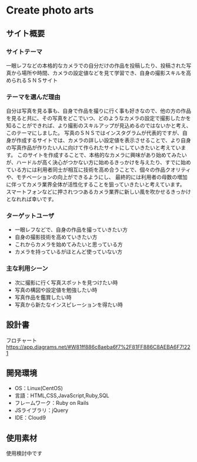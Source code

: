 # Create photo arts

## サイト概要
### サイトテーマ
一眼レフなどの本格的なカメラでの自分だけの作品を投稿したり、投稿された写真から場所や時間、カメラの設定値などを見て学習でき、自身の撮影スキルを高められるＳＮＳサイト

### テーマを選んだ理由
自分は写真を見る事も、自身で作品を撮りに行く事も好きなので、他の方の作品を見ると共に、その写真をどこでいつ、どのようなカメラの設定で撮影したかを知ることができれば、より撮影のスキルアップが見込めるのではないかと考え、このテーマにしました。
写真のＳＮＳではインスタグラムが代表的ですが、自身が作成するサイトでは、カメラの詳しい設定値を表示させることで、より自身の写真作品が作りたい人に向けて作られたサイトにしていきたいと考えています。
このサイトを作成することで、本格的なカメラに興味があり始めてみたいが、ハードルが高く決心がつかない方に始めるきっかけを与えたり、すでに始めている方には利用者同士が相互に技術を高め合うことで、個々の作品クオリティや、モチベーションの向上ができるようにし、
最終的には利用者の母数の増加に伴ってカメラ業界全体が活性化することを狙っていきたいと考えています。
スマートフォンなどに押されつつあるカメラ業界に新しい風を吹かせるきっかけとなれれば幸いです。

### ターゲットユーザ
- 一眼レフなどで、自身の作品を撮っていきたい方
- 自身の撮影技術を高めていきたい方
- これからカメラを始めてみたいと思っている方
- カメラを持っているがほとんど使っていない方

### 主な利用シーン
- 次に撮影に行く写真スポットを見つけたい時
- 写真の構図や設定値を勉強したい時
- 写真作品を鑑賞したい時
- 写真から新たなインスピレーションを得たい時

## 設計書
フロチャート
　https://app.diagrams.net/#W81ff886c8aeba6f7%2F81FF886C8AEBA6F7!221

## 開発環境
- OS：Linux(CentOS)
- 言語：HTML,CSS,JavaScript,Ruby,SQL
- フレームワーク：Ruby on Rails
- JSライブラリ：jQuery
- IDE：Cloud9

## 使用素材
使用検討中です